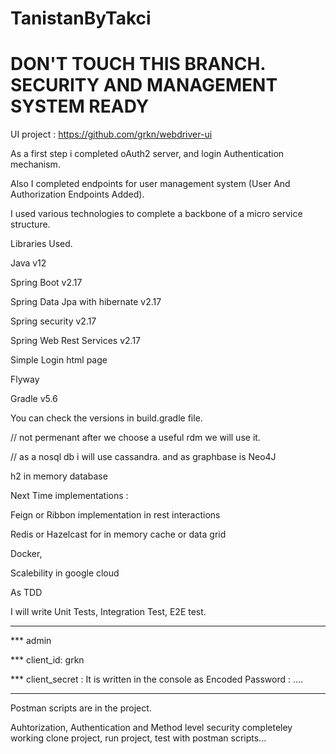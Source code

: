 # TanistanByTakci

# DON'T TOUCH THIS BRANCH. SECURITY AND MANAGEMENT SYSTEM READY

UI project : https://github.com/grkn/webdriver-ui

As a first step i completed oAuth2 server, and login Authentication mechanism.

Also I completed endpoints for user management system (User And Authorization Endpoints Added).

I used various technologies to complete a backbone of a micro service structure.

Libraries Used.

Java v12

Spring Boot v2.17

Spring Data Jpa with hibernate v2.17

Spring security v2.17

Spring Web Rest Services v2.17

Simple Login html page 

Flyway

Gradle v5.6

You can check the versions in build.gradle file.

// not permenant after we choose a useful rdm we will use it.

// as a nosql db i will use cassandra. and as graphbase is Neo4J

h2 in memory database

Next Time implementations : 

Feign or Ribbon implementation in rest interactions

Redis or Hazelcast for in memory cache or data grid 

Docker,

Scalebility in google cloud

As TDD

I will write Unit Tests, Integration Test, E2E test.


************************************

***   admin

***   client_id: grkn

***   client_secret : It is written in the console as Encoded Password : ....

***********************************

Postman scripts are in the project.

Auhtorization, Authentication and Method level security completeley working
clone project, run project, test with postman scripts...


